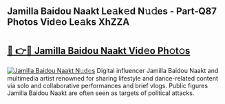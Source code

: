 ## Jamilla Baidou Naakt Le𝚊k𝚎d N𝚞𝚍es - Part-Q87 Photos Vid𝚎o Le𝚊ks XhZZA

# <h2><a href="http://fb8wtr.evod.top/?m=Jamilla+Baidou+Naakt">🔗 👉🔴 Jamilla Baidou Naakt Vid𝚎o Ph𝚘t𝚘s</a></h2>

[![Jamilla Baidou Naakt N𝚞d𝚎s](https://i.imgur.com/8V9OHl7.gif)](http://fb8wtr.evod.top/?m=Jamilla+Baidou+Naakt)
Digital influencer Jamilla Baidou Naakt and multimedia artist renowned for sharing lifestyle and dance-related content via solo and collaborative performances and brief vlogs. Public figures Jamilla Baidou Naakt are often seen as targets of political attacks. 
